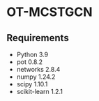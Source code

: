 # OT-MCSTGCN
## Requirements
- Python 3.9
- pot 0.8.2
- networks 2.8.4
- numpy 1.24.2
- scipy 1.10.1
- scikit-learn 1.2.1

